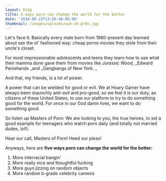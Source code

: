 ```yaml
---
layout: blog
title: 5 ways porn can change the world for the better
date: '2018-08-23T13:56:48-06:00'
thumbnail: /images/uploads/wuh-oh-pr0n.jpg
---
```

Let's face it: Basically every male born from 1980-present day learned about sex the ol' fashioned way: cheap porno movies they stole from their uncle's closet.

For most impressionable adolescents and teens they learn how to use what their mamma done gave them from movies like _Jurassic Wood_, _Edward Penishands _and _Gangbangs of New York. _

And that, my friends, is a lot of power. 

A power that can be wielded for good or evil. We at Hoary Gamer have always been staunchly anti-evil and pro-good, so we feel it is our duty, as citizens of these United States, to use our platform to try to do something good for the world. For once in our God damn lives, we want to do something good. 

So listen up Masters of Porn: We are looking to you, the true heroes, to set a good example for teenagers who watch porn daily (and totally not married dudes, lol!). 

Hear our call, Masters of Porn! Heed our pleas! 

Anyways, here are **five ways porn can change the world for the better:**

1. More interracial bangin'
2. More really nice and thoughtful fucking
3. More guys jizzing on random objects
4. More random b-grade celebrity cameos
